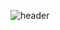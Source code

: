 ![header](https://capsule-render.vercel.app/api?type=waving&text=Hello%World!)


<!---
kweont0211/kweont0211 is a ✨ special ✨ repository because its `README.md` (this file) appears on your GitHub profile.
You can click the Preview link to take a look at your changes.
--->
